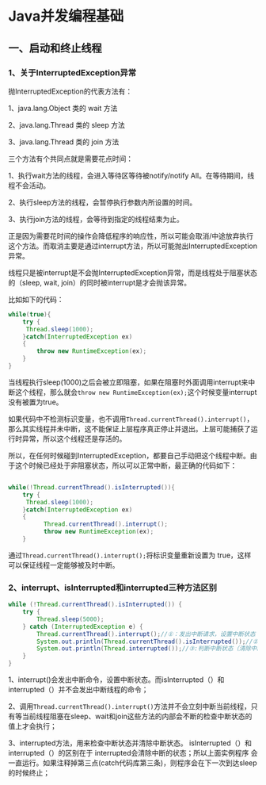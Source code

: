 # Java并发编程基础

## 一、启动和终止线程
### 1、关于InterruptedException异常

抛InterruptedException的代表方法有：

1、java.lang.Object 类的 wait 方法

2、java.lang.Thread 类的 sleep 方法

3、java.lang.Thread 类的 join 方法


三个方法有个共同点就是需要花点时间：

1、执行wait方法的线程，会进入等待区等待被notify/notify All。在等待期间，线程不会活动。

2、执行sleep方法的线程，会暂停执行参数内所设置的时间。

3、执行join方法的线程，会等待到指定的线程结束为止。

正是因为需要花时间的操作会降低程序的响应性，所以可能会取消/中途放弃执行这个方法。而取消主要是通过interrupt方法，所以可能抛出InterruptedException异常。


线程只是被interrupt是不会抛InterruptedException异常，而是线程处于阻塞状态的（sleep, wait, join）的同时被interrupt是才会抛该异常。

比如如下的代码：

```java
while(true){
    try {
     Thread.sleep(1000);
    }catch(InterruptedException ex)
    {
        throw new RuntimeException(ex);
    } 
}
```
当线程执行sleep(1000)之后会被立即阻塞，如果在阻塞时外面调用interrupt来中断这个线程，那么就会`throw new RuntimeException(ex);`这个时候变量interrupt没有被置为true。

如果代码中不检测标识变量，也不调用`Thread.currentThread().interrupt()`，那么其实线程并未中断，这不能保证上层程序真正停止并退出。上层可能捕获了运行时异常，所以这个线程还是存活的。

所以，在任何时候碰到InterruptedException，都要自己手动把这个线程中断。由于这个时候已经处于非阻塞状态，所以可以正常中断，最正确的代码如下：

```java

while(!Thread.currentThread().isInterrupted()){
    try {
     Thread.sleep(1000);
    }catch(InterruptedException ex)
    {
          Thread.currentThread().interrupt();
          throw new RuntimeException(ex);
    } 

```
通过`Thread.currentThread().interrupt();`将标识变量重新设置为 true，这样可以保证线程一定能够被及时中断。

### 2、interrupt、isInterrupted和interrupted三种方法区别

```java
while (!Thread.currentThread().isInterrupted()) {   
    try {  
        Thread.sleep(5000);  
    } catch (InterruptedException e) {  
        Thread.currentThread().interrupt();//①：发出中断请求，设置中断状态  
        System.out.println(Thread.currentThread().isInterrupted());//②:判断中断状态（不清除中断状态）  
        System.out.println(Thread.interrupted());//③:判断中断状态（清除中断状态）  
    }  
}  
```
1、interrupt()会发出中断命令，设置中断状态。而isInterrupted（）和interrupted（）并不会发出中断线程的命令；

2、调用`Thread.currentThread().interrupt()`方法并不会立刻中断当前线程，只有等当前线程阻塞在sleep、wait和join这些方法的内部会不断的检查中断状态的值上才会执行；

3、interrupted方法，用来检查中断状态并清除中断状态。  isInterrupted（）和interrupted（）的区别在于 interrupted会清除中断的状态；所以上面实例程序    会一直运行。如果注释掉第三点(catch代码库第三条)，则程序会在下一次到达sleep的时候终止；